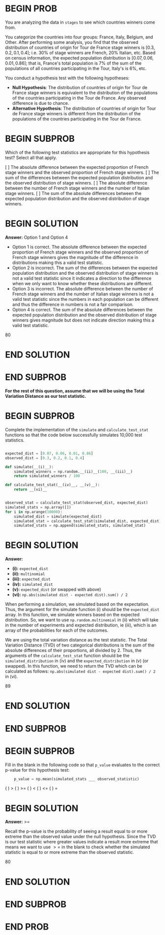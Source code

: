 # BEGIN PROB

You are analyzing the data in `stages` to see which countries winners come from.

You categorize the countries into four groups: France, Italy, Belgium, and Other. After performing some analysis, you find that the observed distribution of countries of origin for Tour de France stage winners is $[0.3, 0.2, 0.1, 0.4]$; i.e. 30% of stage winners are French, 20% Italian, etc. Based on census information, the expected population distribution is $[0.07, 0.06, 0.01, 0.86]$; that is, France's total population is 7% of the sum of the populations of all countries participating in the Tour, Italy's is 6%, etc.

You conduct a hypothesis test with the following hypotheses:

-   **Null Hypothesis**: The distribution of countries of origin for Tour de France stage winners is equivalent to the distribution of the populations of the countries participating in the Tour de France. Any observed difference is due to chance.
-   **Alternative Hypothesis**: The distribution of countries of origin for Tour de France stage winners is different from the distribution of the populations of the countries participating in the Tour de France.

# BEGIN SUBPROB

Which of the following test statistics are appropriate for this hypothesis test? Select all that apply.

[ ] The absolute difference between the expected proportion of French stage winners and the observed proportion of French stage winners.
[ ] The sum of the differences between the expected population distribution and the observed distribution of stage winners.
[ ] The absolute difference between the number of French stage winners and the number of Italian stage winners.
[ ] The sum of the absolute differences between the expected population distribution and the observed distribution of stage winners.

# BEGIN SOLUTION
**Answer:** Option 1 and Option 4

- Option 1 is correct. The absolute difference between the expected proportion of French stage winners and the observed proportion of French stage winners gives the magnitude of the difference in distributions making this a valid test statistic. 
- Option 2 is incorrect. The sum of the differences between the expected population distribution and the observed distribution of stage winners is not a valid test statistic since it indicates a direction to the difference when we only want to know whether these distributions are different. 
- Option 3 is incorrect. The absolute difference between the number of French stage winners and the number of Italian stage winners is not a valid test statistic since the numbers in each population can be different and thus the difference in numbers is not a fair comparison. 
- Option 4 is correct. The sum of the absolute differences between the expected population distribution and the observed distribution of stage winners gives magnitude but does not indicate direction making this a valid test statistic. 

<average>80</average>

# END SOLUTION

# END SUBPROB

**For the rest of this question, assume that we will be using the Total Variation Distance as our test statistic.**

# BEGIN SUBPROB

Complete the implementation of the `simulate` and `calculate_test_stat` functions so that the code below successfully simulates 10,000 test statistics.

```py

expected_dist = [0.07, 0.06, 0.01, 0.86]
observed_dist = [0.3, 0.2, 0.1, 0.4]

def simulate(__(i)__):
    simulated_winners = np.random.__(ii)__(100, __(iii)__)
    return simulated_winners / 100

def calculate_test_stat(__(iv)__, __(v)__):
    return __(vi)__


observed_stat = calculate_test_stat(observed_dist, expected_dist)
simulated_stats = np.array([])
for i in np.arange(10000):
    simulated_dist = simulate(expected_dist)
    simulated_stat = calculate_test_stat(simulated_dist, expected_dist)
    simulated_stats = np.append(simulated_stats, simulated_stat)
```

# BEGIN SOLUTION

**Answer:**

- **\(i\):** `expected_dist`
- **\(ii\):** `multinomial`
- **\(iii\):** `expected_dist`
- **\(iv\):** `simulated_dist`
- **\(v\):** `expected_dist` (or swapped with above)
- **\(vi\):** `np.abs(simulated dist - expected dist).sum() / 2`

When performing a simulation, we simulated based on the expectation. Thus, the argument for the simulate function (i) should be the `expected_dist` array. In this function, we simulate winners based on the expected distribution. So, we want to use `np.random.multinomial` in (ii) which will take in the number of experiments and expected distribution, ie (iii), which is an array of the probabilities for each of the outcomes.

We are using the total variation distance as the test statistic. The Total Variation Distance (TVD) of two categorical distributions is the sum of the absolute differences of their proportions, all divided by 2. Thus, the arguments of the `calculate_test_stat` function should be the `simulated_distribution` in (iv) and the `expected_distribution` in (v) (or swapped). In this function, we need to return the TVD which can be calculated as follows: `np.abs(simulated dist - expected dist).sum() / 2` in (vi).

<average>89</average>

# END SOLUTION

# END SUBPROB

# BEGIN SUBPROB

Fill in the blank in the following code so that `p_value` evaluates to
the correct p-value for this hypothesis test:

```py
    p_value = np.mean(simulated_stats ___ observed_statistic)
```

( ) \>
( ) \>=
( ) <
( ) <=
( ) =

# BEGIN SOLUTION
**Answer:** \>=

Recall the p-value is the probability of seeing a result equal to or more extreme than the observed value under the null hypothesis. Since the TVD is our test statistic where greater values indicate a result more extreme that means we want to use $>=$ in the blank to check whether the simulated statistic is equal to or more extreme than the observed statistic. 

<average>80</average>

# END SOLUTION

# END SUBPROB

# END PROB